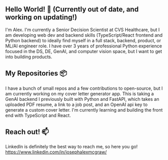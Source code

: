 ## Hello World! 👋 (Currently out of date, and working on updating!)

 I'm Alex. I'm currently a Senior Decision Scientist at CVS Healthcare, but I am developing web dev and backend skills (TypeScript/React frontend and Python backend) to ideally find myself in a full stack, backend, product, or ML/AI  engineer role. I have over 3 years of professional Python experience focused in the DS, DE, GenAI, and computer vision space, but I want to get into building products.  

## My Repositories 📦

I have a bunch of small repos and a few contributions to open-source, but I am currently working on my cover letter generator app. This is taking a GenAI backend I previously built with Python and FastAPI, which takes an uploaded PDF resume, a link to a job post, and an OpenAI api key to generate a custom cover letter. I'm currently learning and building the front end with TypeScript and React.  

## Reach out! 📫

LinkedIn is definitely the best way to reach me, so here you go!
 https://www.linkedin.com/in/josephalexmcgraw/
<!--
**JAlexMcGraw/JAlexMcGraw** is a ✨ _special_ ✨ repository because its `README.md` (this file) appears on your GitHub profile.

Here are some ideas to get you started:

- 🔭 I’m currently working on ...
- 🌱 I’m currently learning ...
- 👯 I’m looking to collaborate on ...
- 🤔 I’m looking for help with ...
- 💬 Ask me about ...
- 📫 How to reach me: ...
- 😄 Pronouns: ...
- ⚡ Fun fact: ...
-->
